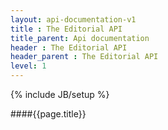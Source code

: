 ```yaml
---
layout: api-documentation-v1
title : The Editorial API
title_parent: Api documentation
header : The Editorial API
header_parent : The Editorial API
level: 1
---
```

{% include JB/setup %}

####{{page.title}}
 
